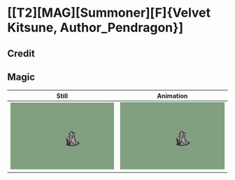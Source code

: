 # [\[T2\]\[MAG\]\[Summoner\]\[F\]{Velvet Kitsune, Author_Pendragon}]

## Credit


	
## Magic

| Still | Animation |
| :---: | :-------: |
| ![Magic still](./Magic_000.png) | ![Magic animation](./Magic.gif) |
